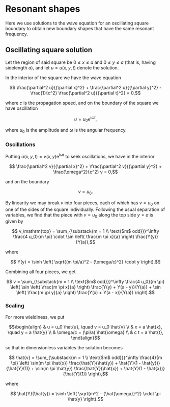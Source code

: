# Resonant shapes

Here we use solutions to the wave equation for an oscillating square boundary
to obtain new boundary shapes that have the same resonant frequency.


## Oscillating square solution

Let the region of said square be $0 \le x \le a$ and $0 \le y \le a$
(that is, having sidelength $a$), and let $u = u(x, y, t)$ denote the solution.

In the interior of the square we have the wave equation

```math
  \frac{\partial^2 u}{{\partial x}^2}
  + \frac{\partial^2 u}{{\partial y}^2}
  - \frac{1}{c^2} \frac{\partial^2 u}{{\partial t}^2}
    = 0,
```

where $c$ is the propagation speed,
and on the boundary of the square we have oscillation

```math
  u = u_0 \mathrm{e}^{\mathrm{i} \omega t},
```

where $u_0$ is the amplitude and $\omega$ is the angular frequency.

### Oscillations

Putting $u(x, y, t) = v(x, y) \mathrm{e}^{\mathrm{i} \omega t}$ to seek oscillations,
we have in the interior

```math
  \frac{\partial^2 v}{{\partial x}^2}
  + \frac{\partial^2 v}{{\partial y}^2}
  + \frac{\omega^2}{c^2} v
    = 0,
```

and on the boundary

```math
  v = u_0.
```

By linearity we may break $v$ into four pieces, each of which has $v = u_0$
on one of the sides of the square individually.
Following the usual separation of variables, we find that the piece
with $v = u_0$ along the top side $y = a$ is given by

```math
  v_\mathrm{top} =
    \sum_{\substack{m = 1 \\ \text{$m$ odd}}}^\infty
    \frac{4 u_0}{m \pi} \cdot \sin \left( \frac{m \pi x}{a} \right) \frac{Y(y)}{Y(a)},
```

where

```math
  Y(y) = \sinh \left( \sqrt{(m \pi/a)^2 - (\omega/c)^2} \cdot y \right).
```

Combining all four pieces, we get

```math
  v =
    \sum_{\substack{m = 1 \\ \text{$m$ odd}}}^\infty
    \frac{4 u_0}{m \pi}
    \left(
      \sin \left( \frac{m \pi x}{a} \right) \frac{Y(y) + Y(a - y)}{Y(a)}
        +
      \sin \left( \frac{m \pi y}{a} \right) \frac{Y(x) + Y(a - x)}{Y(a)}
    \right).
```

### Scaling

For more wieldiness, we put

```math
\begin{align}
  & u = u_0 \hat{u}, \quad v = u_0 \hat{v} \\
  & x = a \hat{x}, \quad y = a \hat{y} \\
  & \omega/c = (\pi/a) \hat{\omega} \\
  & c t = a \hat{t},
\end{align}
```

so that in dimensionless variables the solution becomes

```math
  \hat{v} =
    \sum_{\substack{m = 1 \\ \text{$m$ odd}}}^\infty
    \frac{4}{m \pi}
    \left(
      \sin(m \pi \hat{x}) \frac{\hat{Y}(\hat{y}) + \hat{Y}(1 - \hat{y})}{\hat{Y}(1)}
        +
      \sin(m \pi \hat{y}) \frac{\hat{Y}(\hat{x}) + \hat{Y}(1 - \hat{x})}{\hat{Y}(1)}
    \right),
```

where

```math
  \hat{Y}(\hat{y}) = \sinh \left( \sqrt{m^2 - {\hat{\omega}}^2} \cdot \pi \hat{y} \right).
```
